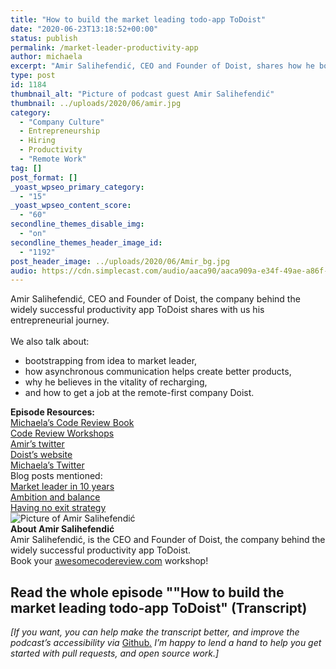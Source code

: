 ```yaml
---
title: "How to build the market leading todo-app ToDoist"
date: "2020-06-23T13:18:52+00:00"
status: publish
permalink: /market-leader-productivity-app
author: michaela
excerpt: "Amir Salihefendić, CEO and Founder of Doist, shares how he bootstrapped ToDoist the most successful to-do app on the market."
type: post
id: 1184
thumbnail_alt: "Picture of podcast guest Amir Salihefendić"
thumbnail: ../uploads/2020/06/amir.jpg
category:
  - "Company Culture"
  - Entrepreneurship
  - Hiring
  - Productivity
  - "Remote Work"
tag: []
post_format: []
_yoast_wpseo_primary_category:
  - "15"
_yoast_wpseo_content_score:
  - "60"
secondline_themes_disable_img:
  - "on"
secondline_themes_header_image_id:
  - "1192"
post_header_image: ../uploads/2020/06/Amir_bg.jpg
audio: https://cdn.simplecast.com/audio/aaca90/aaca909a-e34f-49ae-a86f-f59e4fa807f0/67159a85-1734-416e-a493-baead56cb174/amir-salihefendic-ready_tc.mp3
---
```


<div class="episode-about">
Amir Salihefendić, CEO and Founder of Doist, the company behind the widely successful productivity app ToDoist shares with us his entrepreneurial journey.
<br/> <br/>We also talk about:
<ul>
<li> bootstrapping from idea to market leader,</li>
<li> how asynchronous communication helps create better products,</li>
<li> why he believes in the vitality of recharging,</li>
<li> and how to get a job at the remote-first company Doist.</li>
</ul>
</div>
<div class=" episode-links">
<b>Episode Resources:</b><br/>
<a href="https://www.michaelagreiler.com/code-review-book/">Michaela’s Code Review Book</a><br/>
<a href="https://www.michaelagreiler.com/workshops/">Code Review Workshops</a><br/>
<a href="https://twitter.com/amix3k">Amir’s twitter</a><br/>
<a href="https://doist.com/">Doist’s website</a><br/>
<a href="https://twitter.com/mgreiler">Michaela’s Twitter</a><br/>
Blog posts mentioned:<br/>
<a href="https://doist.com/blog/how-to-become-a-market-leader-in-10-years/">Market leader in 10 years</a><br/>
<a href="https://doist.com/blog/ambition-balance/">Ambition and balance</a><br/>
<a href="https://doist.com/blog/no-exit-strategy/">Having no exit strategy</a><br/>
</div>

<div class="row pt-2 align-items-center">
<div class="col-4 guest-picture">
<img src="../uploads/2020/06/amir.jpg" alt="Picture of Amir Salihefendić"/>
</div>
<div class="col-8 guest-about">
<b>About Amir Salihefendić</b><br/>
Amir Salihefendić, is the CEO and Founder of Doist, the company behind the widely successful productivity app ToDoist.
</div>
</div>

<div class="sponsorship">
Book your <a href="https://www.michaelagreiler.com/workshops">awesomecodereview.com</a> workshop!
</div>


## Read the whole episode ""How to build the market leading todo-app ToDoist" (Transcript)

_\[If you want, you can help make the transcript better, and improve the podcast’s accessibility via_ [Github](https://github.com/mgreiler/se-unlocked/tree/master/Transcripts)_[.](https://github.com/mgreiler/se-unlocked/tree/master/Transcripts) I’m happy to lend a hand to help you get started with pull requests, and open source work.\]_